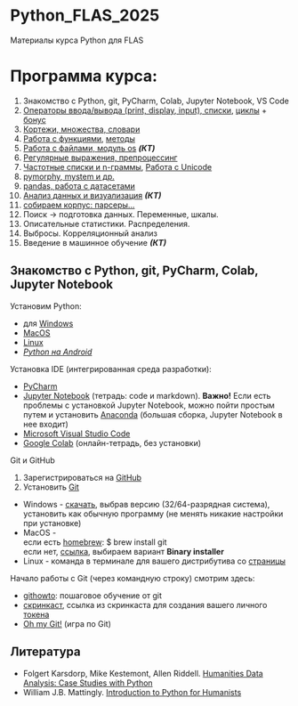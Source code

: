 # Python_FLAS_2025
Материалы курса Python для FLAS

# Программа курса: 
1. Знакомство с Python, git, PyCharm, Colab, Jupyter Notebook, VS Code
2. [Операторы ввода/вывода (print, display, input), списки](https://github.com/AnnSenina/Python_FLAS_2025/blob/main/notebooks/Python_1_Intro.ipynb), [циклы](https://github.com/AnnSenina/Python_FLAS_2025/blob/main/notebooks/Python_2_if%2C_while%2C_for.ipynb) + [бонус](https://github.com/AnnSenina/Python_FLAS_2025/blob/main/notebooks/%D0%91%D0%BE%D1%82%D1%8B_HomoDigitus.ipynb)
3. [Кортежи, множества, словари](https://github.com/AnnSenina/Python_FLAS_2025/blob/main/notebooks/Python_3_tuple%2C_set%2C_dict.ipynb)
4. [Работа с функциями](https://github.com/AnnSenina/Python_FLAS_2025/blob/main/notebooks/Python_4_Function.ipynb), [методы](https://github.com/AnnSenina/Python_FLAS_2025/blob/main/notebooks/Python_5_%D0%A8%D0%BF%D0%B0%D1%80%D0%B3%D0%B0%D0%BB%D0%BA%D0%B0_%D0%BF%D0%BE_%D0%BC%D0%B5%D1%82%D0%BE%D0%B4%D0%B0%D0%BC.ipynb)
5. [Работа с файлами, модуль os](https://github.com/AnnSenina/Python_FLAS_2025/blob/main/notebooks/Python_6_os%2C_files.ipynb) ***(КТ)***
6. [Регулярные выражения, препроцессинг](https://github.com/AnnSenina/Python_FLAS_2025/blob/main/notebooks/Python_7_regex.ipynb)
7. [Частотные списки и n-граммы](https://github.com/AnnSenina/Python_FLAS_2025/blob/main/notebooks/Python_8_NLTK%2C_%D1%87%D0%B0%D1%81%D1%82%D0%BE%D1%82%D0%BD%D1%8B%D0%B5_%D1%81%D0%BF%D0%B8%D1%81%D0%BA%D0%B8%2C_n_%D0%B3%D1%80%D0%B0%D0%BC%D0%BC%D1%8B.ipynb), [Работа с Unicode](https://github.com/AnnSenina/Python_CL_2024/blob/main/notebooks/%D0%A0%D0%B0%D0%B1%D0%BE%D1%82%D0%B0_%D1%81_Unicode_%D0%B2_Python.ipynb)
8. [pymorphy, mystem и др.](https://github.com/AnnSenina/Python_FLAS_2025/blob/main/notebooks/Python_9_pymorphy%2C_mystem.ipynb)
9. [pandas, работа с датасетами](https://github.com/AnnSenina/Python_FLAS_2025/blob/main/notebooks/Python_10_pandas.ipynb)
10. [Анализ данных и визуализация](https://github.com/AnnSenina/Python_FLAS_2025/blob/main/notebooks/Python_11_Viz.ipynb) ***(КТ)***
11. [собираем корпус: парсеры...](https://github.com/AnnSenina/Python_FLAS_2025/blob/main/notebooks/Python_12_BeautifulSoup.ipynb)
12. Поиск -> подготовка данных. Переменные, шкалы.
13. Описательные статистики. Распределения.
14. Выбросы. Корреляционный анализ
15. Введение в машинное обучение ***(КТ)***

## Знакомство с Python, git, PyCharm, Colab, Jupyter Notebook 
Установим Python:

- для [Windows](https://www.python.org/downloads/windows/)
- [MacOS](https://www.python.org/downloads/macos/)
- [Linux](https://www.python.org/downloads/source/)
- *[Python на Android](https://pythonru.com/baza-znanij/python-na-android)*

Установка IDE (интегрированная среда разработки):
- [PyCharm](www.jetbrains.com/pycharm/download/)
- [Jupyter Notebook](https://jupyter.org/install) (тетрадь: code и markdown). **Важно!** Если есть проблемы с установкой Jupyter Notebook, можно пойти простым путем и установить [Anaconda](https://www.anaconda.com/download#downloads) (большая сборка, Jupyter Notebook в нее входит)
- [Microsoft Visual Studio Code](https://code.visualstudio.com/download)
- [Google Colab](https://colab.research.google.com) (онлайн-тетрадь, без установки)

Git и GitHub
1. Зарегистрироваться на [GitHub](https://github.com)
2. Установить [Git](https://git-scm.com/downloads)

- Windows - [скачать](https://git-scm.com/download/win), выбрав версию (32/64-разрядная система), установить как обычную программу (не менять никакие настройки при установке)  
- MacOS -  
если есть [homebrew](https://brew.sh): $ brew install git  
если нет, [ссылка](https://git-scm.com/download/mac), выбираем вариант **Binary installer**  
- Linux - команда в терминале для вашего дистрибутива со [страницы](https://git-scm.com/download/linux)  

Начало работы с Git (через командную строку) смотрим здесь:
- [githowto](https://githowto.com/ru): пошаговое обучение от git
- [скринкаст](https://youtu.be/piq5dSX7hL0), ссылка из скринкаста для создания вашего личного [токена](https://github.com/settings/tokens/new)
- [Oh my Git!](https://ohmygit.org/) (игра по Git)

## Литература
- Folgert Karsdorp, Mike Kestemont, Allen Riddell. [Humanities Data Analysis: Case Studies with Python](https://www.humanitiesdataanalysis.org/index.html)
- William J.B. Mattingly. [Introduction to Python for Humanists](http://python-textbook.pythonhumanities.com/intro.html)
